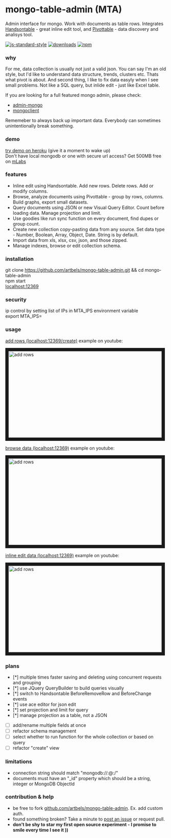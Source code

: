 # mongo-table-admin (MTA)

Admin interface for mongo. Work with documents as table rows. Integrates [Handsontable](https://handsontable.com/) - great inline edit tool, and [Pivottable](https://github.com/nicolaskruchten/pivottable) - data discovery and analisys tool.

[![js-standard-style](https://img.shields.io/badge/javascript-standard%20code%20style-green.svg?style=flat-square)](https://github.com/feross/standard)
[![downloads](https://img.shields.io/npm/dt/mongo-table-admin.svg?style=flat-square)](https://github.com/artbels/mongo-table-admin)
[![npm](https://img.shields.io/npm/l/mongo-table-admin.svg?style=flat-square)]()


### why

For me, data collection is usually not just a valid json. You can say I'm an old style, but I'd like to understand data structure, trends, clusters etc. Thats what pivot is about. And second thing, I like to fix data easyly when I see small problems. Not like a SQL query, but inlide edit - just like Excel table.

If you are looking for a full featured mongo admin, please check:
* [admin-mongo](https://www.npmjs.com/package/admin-mongo)
* [mongoclient](http://www.mongoclient.com/)

Rememeber to always back up important data. Everybody can sometimes unintentionally break something.

### demo
<a href="https://mongo-table-admin.herokuapp.com/" target="_blank">try demo on heroku</a> (give it a moment to wake up)    
Don't have local mongodb or one with secure url access? Get 500MB free on [mLabs](https://mlab.com/) 

### features

* Inline edit using Handsontable. Add new rows. Delete rows. Add or modify columns.  
* Browse, analyze documents using Pivottable - group by rows, columns. Build graphs, export small datasets.  
* Query documents using JSON or new Visual Query Editor. Count before loading data. Manage projection and limit.  
* Use goodies like run sync function on every document, find dupes or group count.
* Create new collection copy-pasting data from any source. Set data type - Number, Boolean, Array, Object, Date. String is by default.  
* Import data from xls, xlsx, csv, json, and those zipped.  
* Manage indexes, browse or edit collection schema.  

### installation
git clone https://github.com/artbels/mongo-table-admin.git && cd mongo-table-admin  
npm start  
[localhost:12369](http://localhost:12369)  

### security
ip control by setting list of IPs in MTA_IPS environment variable  
export MTA_IPS=  

### usage

[add rows (localhost:12369/create)](http://localhost:12369/create) example on youtube:

<a href="http://www.youtube.com/watch?feature=player_embedded&v=_vUlAHl9uUU
" target="_blank"><img src="http://img.youtube.com/vi/_vUlAHl9uUU/0.jpg" 
alt="add rows" width="480" height="270" border="10" /></a>

[browse data (localhost:12369)](http://localhost:12369) example on youtube:

<a href="http://www.youtube.com/watch?feature=player_embedded&v=eg8KG5Xw3Rc
" target="_blank"><img src="http://img.youtube.com/vi/eg8KG5Xw3Rc/0.jpg" 
alt="add rows" width="480" height="270" border="10" /></a>

[inline edit data (localhost:12369)](http://localhost:12369) example on youtube:

<a href="http://www.youtube.com/watch?feature=player_embedded&v=IkbTDQo2VwM
" target="_blank"><img src="http://img.youtube.com/vi/IkbTDQo2VwM/0.jpg" 
alt="add rows" width="480" height="270" border="10" /></a>

### plans
- [*] multiple times faster saving and deleting using concurrent requests and grouping
- [*] use JQuery QueryBuilder to build queries visually
- [*] switch to Handsontable BeforeRemoveRow and BeforeChange events
- [*] use ace editor for json edit
- [*] set projection and limit for query
- [*] manage projection as a table, not a JSON  
- [ ] add/rename multiple fields at once
- [ ] refactor schema management  
- [ ] select whether to run function for the whole collection or based on query  
- [ ] refactor "create" view  

### limitations  
* connection string should match "mongodb://<user>:<password>@<host>:<port>/<db>"
* documents must have an "_id" property which should be a string, integer or MongoDB ObjectId

### contribution & help

* be free to fork [github.com/artbels/mongo-table-admin](https://github.com/artbels/mongo-table-admin). Ex. add custom auth.
* found something broken? Take a minute to [post an issue](https://github.com/artbels/mongo-table-admin/issues) or request pull.
* **don't be shy to star my first open source experiment - I promise to smile every time I see it ))**